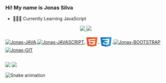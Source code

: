 ### Hi! My name is Jonas Silva

- 👨🏽‍💻 Currently Learning JavaScript


<div align="center">
  <a href="https://github.com/jonas-amilton">
  <img width="48%" src="https://github-readme-stats.vercel.app/api?username=jonas-amilton&show_icons=true&theme=dark&include_all_commits=true&count_private=true"/>
  <img width="48%" src="https://github-readme-stats.vercel.app/api/top-langs/?username=jonas-amilton&layout=compact&langs_count=7&theme=dark"/>
</div>
  
<div style="display: inline_block"><br>
  <img align="center" alt="Jonas-JAVA" height="30" width="40" src="https://cdn.jsdelivr.net/gh/devicons/devicon/icons/java/java-original-wordmark.svg"/>
  <img align="center" alt="Jonas-JAVASCRIPT" height="30" width="40" src="https://cdn.jsdelivr.net/gh/devicons/devicon/icons/javascript/javascript-original.svg" />
  <img align="center" alt="Jonas-HTML" height="30" width="40" src="https://raw.githubusercontent.com/devicons/devicon/master/icons/html5/html5-original.svg" />
  <img align="center" alt="Jonas-CSS" height="30" width="40" src="https://raw.githubusercontent.com/devicons/devicon/master/icons/css3/css3-original.svg" />
  <img align="center" alt="Jonas-BOOTSTRAP" height="30" width="40" src="https://cdn.jsdelivr.net/gh/devicons/devicon/icons/bootstrap/bootstrap-original.svg" />
  <img align="center" alt="Jonas-GIT" height="30" width="40" src="https://cdn.jsdelivr.net/gh/devicons/devicon/icons/git/git-original.svg" />
          
</div>
  
  ##
  
<div> 
 <a href="https://dev.to/jonasamilton" target="_blank"><img src="https://img.shields.io/badge/dev.to-0A0A0A?style=for-the-badge&logo=dev-dot-to&logoColor=white"  target="_blank"></a>
 <a href="https://www.linkedin.com/in/xjonas117/" target="_blank"><img src="https://img.shields.io/badge/-LinkedIn-%230077B5?style=for-the-badge&logo=linkedin&logoColor=white"  target="_blank"></a> 
 
  ![Snake animation](https://github.com/jonas-amilton/jonas-amilton/blob/output/github-contribution-grid-snake.svg)
</div> 
